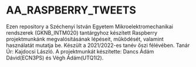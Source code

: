 # AA_RASPBERRY_TWEETS
Ezen repository a Széchenyi István Egyetem Mikroelektromechanikai rendszerek (GKNB_INTM020) tantárgyhoz készített Raspberry projektmunkánk megvalósításának lépéseit, működését, valamint használatát mutatja be. Készült a 2021/2022-es tanév őszi félévében. 
Tanár Úr: Kajdocsi László. A projektmunkát készítette: Dancs Ádám Dávid(ECN3PS) és Végh Ádám(UTQ1I2). 
